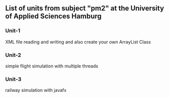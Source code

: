 
## List of units from subject "pm2" at the University of Applied Sciences Hamburg

### Unit-1
XML file reading and writing and also create your own ArrayList Class

### Unit-2
simple flight simulation with multiple threads

### Unit-3
railway simulation with javafx

